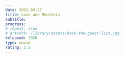 ```yaml
---
date: 2021-03-27
title: Love and Monsters
subtitle:
progress:
# repeat: true
# artwork: /library/assets/book-the-guest-list.jpg
released: 2020
type: movie
rating: 3.5
---
```

